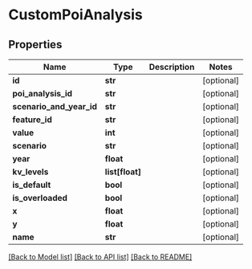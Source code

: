 # CustomPoiAnalysis

## Properties
Name | Type | Description | Notes
------------ | ------------- | ------------- | -------------
**id** | **str** |  | [optional] 
**poi_analysis_id** | **str** |  | [optional] 
**scenario_and_year_id** | **str** |  | [optional] 
**feature_id** | **str** |  | [optional] 
**value** | **int** |  | [optional] 
**scenario** | **str** |  | [optional] 
**year** | **float** |  | [optional] 
**kv_levels** | **list[float]** |  | [optional] 
**is_default** | **bool** |  | [optional] 
**is_overloaded** | **bool** |  | [optional] 
**x** | **float** |  | [optional] 
**y** | **float** |  | [optional] 
**name** | **str** |  | [optional] 

[[Back to Model list]](../README.md#documentation-for-models) [[Back to API list]](../README.md#documentation-for-api-endpoints) [[Back to README]](../README.md)

